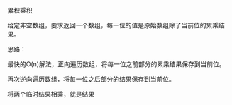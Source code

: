 累积乘积

给定非空数组，要求返回一个数组，每一位的值是原始数组除了当前位的累乘结果。

思路：

最快的O(n)解法，正向遍历数组，将每一位之前部分的累乘结果保存到当前位。

再次逆向遍历数组，将每一位之后部分的结果保存到当前位。

将两个临时结果相乘，就是结果


